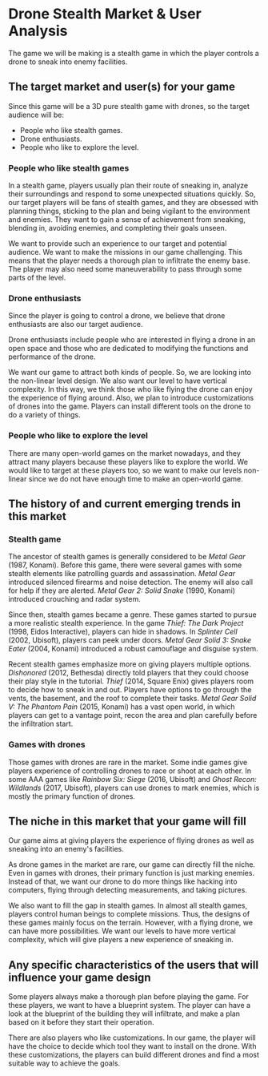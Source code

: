 # Drone Stealth Market & User Analysis

The game we will be making is a stealth game in which the player controls a drone to sneak into enemy facilities.

## The target market and user(s) for your game

Since this game will be a 3D pure stealth game with drones, so the target audience will be:

 - People who like stealth games.
 - Drone enthusiasts.
 - People who like to explore the level.

### People who like stealth games

In a stealth game, players usually plan their route of sneaking in, analyze their surroundings and respond to some unexpected situations quickly. So, our target players will be fans of stealth games, and they are obsessed with planning things, sticking to the plan and being vigilant to the environment and enemies. They want to gain a sense of achievement from sneaking, blending in, avoiding enemies, and completing their goals unseen.

We want to provide such an experience to our target and potential audience. We want to make the missions in our game challenging. This means that the player needs a thorough plan to infiltrate the enemy base. The player may also need some maneuverability to pass through some parts of the level.


### Drone enthusiasts

Since the player is going to control a drone, we believe that drone enthusiasts are also our target audience.

Drone enthusiasts include people who are interested in flying a drone in an open space and those who are dedicated to modifying the functions and performance of the drone.

We want our game to attract both kinds of people. So, we are looking into the non-linear level design. We also want our level to have vertical complexity. In this way, we think those who like flying the drone can enjoy the experience of flying around. Also, we plan to introduce customizations of drones into the game. Players can install different tools on the drone to do a variety of things.
 

### People who like to explore the level

There are many open-world games on the market nowadays, and they attract many players because these players like to explore the world. We would like to target at these players too, so we want to make our levels non-linear since we do not have enough time to make an open-world game.

## The history of and current emerging trends in this market

### Stealth game

The ancestor of stealth games is generally considered to be _Metal Gear_ (1987, Konami). Before this game, there were several games with some stealth elements like patrolling guards and assassination. _Metal Gear_ introduced silenced firearms and noise detection. The enemy will also call for help if they are alerted. _Metal Gear 2: Solid Snake_ (1990, Konami) introduced crouching and radar system.

Since then, stealth games became a genre. These games started to pursue a more realistic stealth experience. In the game _Thief: The Dark Project_ (1998, Eidos Interactive), players can hide in shadows. In _Splinter Cell_ (2002, Ubisoft), players can peek under doors. _Metal Gear Solid 3: Snake Eater_ (2004, Konami) introduced a robust camouflage and disguise system.

Recent stealth games emphasize more on giving players multiple options. _Dishonored_ (2012, Bethesda) directly told players that they could choose their play style in the tutorial. _Thief_ (2014, Square Enix) gives players room to decide how to sneak in and out. Players have options to go through the vents, the basement, and the roof to complete their tasks. _Metal Gear Solid V: The Phantom Pain_ (2015, Konami) has a vast open world, in which players can get to a vantage point, recon the area and plan carefully before the infiltration start.


### Games with drones

Those games with drones are rare in the market. Some indie games give players experience of controlling drones to race or shoot at each other. In some AAA games like _Rainbow Six: Siege_ (2016, Ubisoft) and _Ghost Recon: Wildlands_ (2017, Ubisoft), players can use drones to mark enemies, which is mostly the primary function of drones. 

## The niche in this market that your game will fill

Our game aims at giving players the experience of flying drones as well as sneaking into an enemy's facilities.

As drone games in the market are rare, our game can directly fill the niche. Even in games with drones, their primary function is just marking enemies. Instead of that, we want our drone to do more things like hacking into computers, flying through detecting measurements, and taking pictures.

We also want to fill the gap in stealth games. In almost all stealth games, players control human beings to complete missions. Thus, the designs of these games mainly focus on the terrain. However, with a flying drone, we can have more possibilities. We want our levels to have more vertical complexity, which will give players a new experience of sneaking in.
 

## Any specific characteristics of the users that will influence your game design

Some players always make a thorough plan before playing the game. For these players, we want to have a blueprint system. The player can have a look at the blueprint of the building they will infiltrate, and make a plan based on it before they start their operation.

There are also players who like customizations. In our game, the player will have the choice to decide which tool they want to install on the drone. With these customizations, the players can build different drones and find a most suitable way to achieve the goals.

